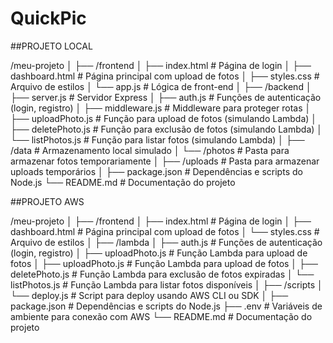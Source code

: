 # QuickPic

##PROJETO LOCAL

/meu-projeto
│
├── /frontend
│   ├── index.html          # Página de login
│   ├── dashboard.html      # Página principal com upload de fotos
│   ├── styles.css          # Arquivo de estilos
│   └── app.js              # Lógica de front-end
│
├── /backend
│   ├── server.js           # Servidor Express
│   ├── auth.js             # Funções de autenticação (login, registro)
│   ├── middleware.js       # Middleware para proteger rotas
│   ├── uploadPhoto.js      # Função para upload de fotos (simulando Lambda)
│   ├── deletePhoto.js      # Função para exclusão de fotos (simulando Lambda)
│   └── listPhotos.js       # Função para listar fotos (simulando Lambda)
│
├── /data                   # Armazenamento local simulado
│   └── /photos             # Pasta para armazenar fotos temporariamente
│
├── /uploads                # Pasta para armazenar uploads temporários
│
├── package.json            # Dependências e scripts do Node.js
└── README.md               # Documentação do projeto



##PROJETO AWS

/meu-projeto
│
├── /frontend
│   ├── index.html        # Página de login
│   ├── dashboard.html    # Página principal com upload de fotos
│   └── styles.css        # Arquivo de estilos
│
├── /lambda
│   ├── auth.js             # Funções de autenticação (login, registro)
│   ├── uploadPhoto.js    # Função Lambda para upload de fotos
│   ├── uploadPhoto.js    # Função Lambda para upload de fotos
│   ├── deletePhoto.js    # Função Lambda para exclusão de fotos expiradas
│   └── listPhotos.js     # Função Lambda para listar fotos disponíveis
│
├── /scripts
│   └── deploy.js         # Script para deploy usando AWS CLI ou SDK
│
├── package.json          # Dependências e scripts do Node.js
├── .env                  # Variáveis de ambiente para conexão com AWS
└── README.md             # Documentação do projeto

